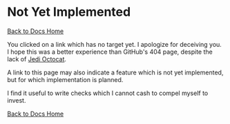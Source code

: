 # Not Yet Implemented

[Back to Docs Home](README.md)

You clicked on a link which has no target yet. I apologize for deceiving you. I hope this was a better experience than GitHub's 404 page, despite the lack of [Jedi Octocat](a-page-that-really-does-not-exist.md).

A link to this page may also indicate a feature which is not yet implemented, but for which implementation is planned.

I find it useful to write checks which I cannot cash to compel myself to invest.

[Back to Docs Home](README.md)
